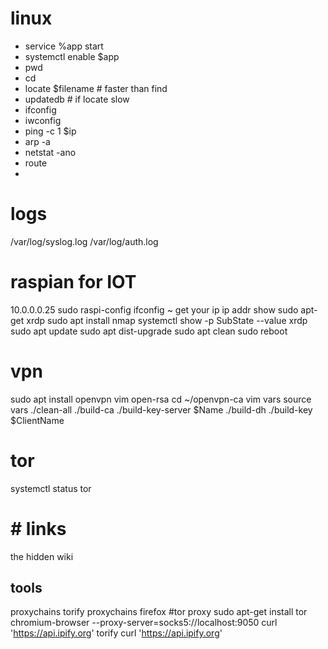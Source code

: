 # linux
- service %app start
- systemctl enable $app
- pwd
- cd
- locate $filename 	   # faster than find
- updatedb 		         # if locate slow
- ifconfig 
- iwconfig
- ping -c 1 $ip
- arp -a
- netstat -ano
- route
- 

# logs
/var/log/syslog.log
/var/log/auth.log

# raspian for IOT
10.0.0.0.25
sudo raspi-config
ifconfig ~ get your ip
ip addr show 
sudo apt-get xrdp
sudo apt install nmap
systemctl show -p SubState --value xrdp
sudo apt update
sudo apt dist-upgrade
sudo apt clean
sudo reboot

# vpn
sudo apt install openvpn vim  open-rsa
cd ~/openvpn-ca 
vim vars
source vars
./clean-all
./build-ca
./build-key-server $Name
./build-dh
./build-key $ClientName

# tor
systemctl status tor
# # links
the hidden wiki
## tools
proxychains
torify
proxychains firefox
#tor proxy
sudo apt-get install tor
chromium-browser --proxy-server=socks5://localhost:9050
curl 'https://api.ipify.org'
torify curl 'https://api.ipify.org'
